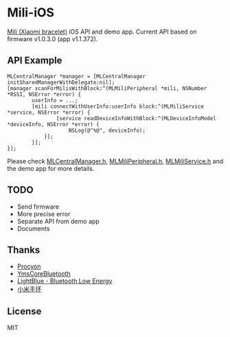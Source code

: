 Mili-iOS
========

[Mili (Xiaomi bracelet)](http://www.mi.com/shouhuan) iOS API and demo app. Current API based on firmware v1.0.3.0 (app v1.1.372).

## API Example

```objc
MLCentralManager *manager = [MLCentralManager initSharedManagerWithDelegate:nil];
[manager scanForMilisWithBlock:^(MLMiliPeripheral *mili, NSNumber *RSSI, NSError *error) {
        userInfo = ...;
        [mili connectWithUserInfo:userInfo block:^(MLMiliService *service, NSError *error) {
                [service readDeviceInfoWithBlock:^(MLDeviceInfoModel *deviceInfo, NSError *error) {
                    NSLog(@"%@", deviceInfo);
            }];
        }];
}];
```

Please check [MLCentralManager.h](), [MLMiliPeripheral.h](), [MLMiliService.h]() and the demo app for more details.

## TODO

- Send firmware
- More precise error
- Separate API from demo app
- Documents

## Thanks

- [Procyon](https://bitbucket.org/mstrobel/procyon)
- [YmsCoreBluetooth](https://github.com/kickingvegas/YmsCoreBluetooth)
- [LightBlue - Bluetooth Low Energy](https://itunes.apple.com/us/app/lightblue-bluetooth-low-energy/id557428110)
- [小米手环](http://www.mi.com/shouhuan)

## License

MIT

